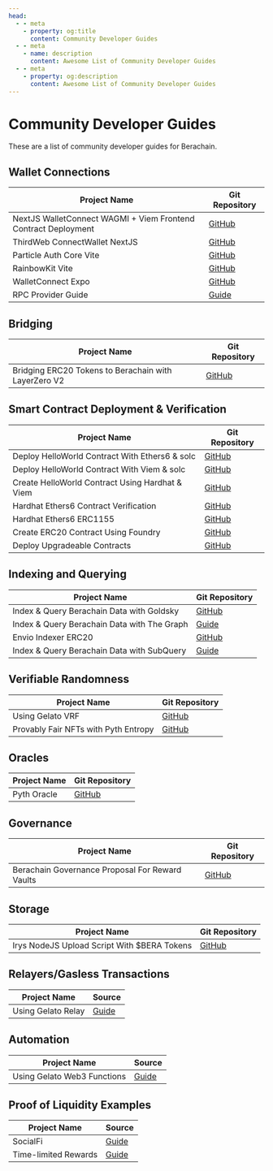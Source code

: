```yaml
---
head:
  - - meta
    - property: og:title
      content: Community Developer Guides
  - - meta
    - name: description
      content: Awesome List of Community Developer Guides
  - - meta
    - property: og:description
      content: Awesome List of Community Developer Guides
---
```


# Community Developer Guides

These are a list of community developer guides for Berachain.

## Wallet Connections

| Project Name                                                   | Git Repository                                                                             |
| -------------------------------------------------------------- | ------------------------------------------------------------------------------------------ |
| NextJS WalletConnect WAGMI + Viem Frontend Contract Deployment | [GitHub](https://github.com/berachain/guides/tree/main/apps/walletconnect-nextjs)          |
| ThirdWeb ConnectWallet NextJS                                  | [GitHub](https://github.com/berachain/guides/tree/main/apps/thirdweb-connectwallet-nextjs) |
| Particle Auth Core Vite                                        | [GitHub](https://github.com/berachain/guides/tree/main/apps/particle-auth-core-vite)       |
| RainbowKit Vite                                                | [GitHub](https://github.com/berachain/guides/tree/main/apps/rainbowkit-vite)               |
| WalletConnect Expo                                             | [GitHub](https://github.com/berachain/guides/tree/main/apps/walletconnect-expo)            |
| RPC Provider Guide                                             | [Guide](https://blog.berachain.com/blog/your-berachain-rpc-guide)                          |

## Bridging

| Project Name                                         | Git Repository                                                             |
| ---------------------------------------------------- | -------------------------------------------------------------------------- |
| Bridging ERC20 Tokens to Berachain with LayerZero V2 | [GitHub](https://github.com/berachain/guides/tree/main/apps/layerzero-oft) |

## Smart Contract Deployment & Verification

| Project Name                                    | Git Repository                                                                             |
| ----------------------------------------------- | ------------------------------------------------------------------------------------------ |
| Deploy HelloWorld Contract With Ethers6 & solc  | [GitHub](https://github.com/berachain/guides/tree/main/apps/ethers6-solc-helloworld)       |
| Deploy HelloWorld Contract With Viem & solc     | [GitHub](https://github.com/berachain/guides/tree/main/apps/viem-solc-helloworld)          |
| Create HelloWorld Contract Using Hardhat & Viem | [GitHub](https://github.com/berachain/guides/tree/main/apps/hardhat-viem-helloworld)       |
| Hardhat Ethers6 Contract Verification           | [GitHub](https://github.com/berachain/guides/tree/main/apps/hardhat-contract-verification) |
| Hardhat Ethers6 ERC1155                         | [GitHub](https://github.com/berachain/guides/tree/main/apps/hardhat-ethers6-erc1155)       |
| Create ERC20 Contract Using Foundry             | [GitHub](https://github.com/berachain/guides/tree/main/apps/foundry-erc20)                 |
| Deploy Upgradeable Contracts                    | [GitHub](https://github.com/berachain/guides/tree/main/apps/openzeppelin-upgrades)         |

## Indexing and Querying

| Project Name                                | Git Repository                                                                                                                              |
| ------------------------------------------- | ------------------------------------------------------------------------------------------------------------------------------------------- |
| Index & Query Berachain Data with Goldsky   | [GitHub](https://github.com/berachain/guides/tree/main/apps/goldsky-subgraph)                                                               |
| Index & Query Berachain Data with The Graph | [Guide](https://thegraph.com/docs/en/subgraphs/quick-start/)                                                                                |
| Envio Indexer ERC20                         | [GitHub](https://github.com/berachain/guides/tree/main/apps/envio-indexer-erc20)                                                            |
| Index & Query Berachain Data with SubQuery  | [Guide](https://subquery.network/doc/indexer/quickstart/quickstart_chains/berachain-artio-testnet.html#berachain-artio-testnet-quick-start) |

## Verifiable Randomness

| Project Name                         | Git Repository                                                            |
| ------------------------------------ | ------------------------------------------------------------------------- |
| Using Gelato VRF                     | [GitHub](https://github.com/berachain/guides/tree/main/apps/gelato-vrf)   |
| Provably Fair NFTs with Pyth Entropy | [GitHub](https://github.com/berachain/guides/tree/main/apps/pyth-entropy) |

## Oracles

| Project Name | Git Repository                                                           |
| ------------ | ------------------------------------------------------------------------ |
| Pyth Oracle  | [GitHub](https://github.com/berachain/guides/tree/main/apps/pyth-oracle) |

## Governance

| Project Name                                    | Git Repository                                                                             |
| ----------------------------------------------- | ------------------------------------------------------------------------------------------ |
| Berachain Governance Proposal For Reward Vaults | [GitHub](https://github.com/berachain/guides/tree/main/apps/berachain-governance-proposal) |

## Storage

| Project Name                                | Git Repository                                                                |
| ------------------------------------------- | ----------------------------------------------------------------------------- |
| Irys NodeJS Upload Script With $BERA Tokens | [GitHub](https://github.com/berachain/guides/tree/main/apps/irys-bera-nodejs) |

## Relayers/Gasless Transactions

| Project Name       | Source                                                                                   |
| ------------------ | ---------------------------------------------------------------------------------------- |
| Using Gelato Relay | [Guide](https://docs.google.com/document/d/1dsSGGYZ4IIE8EAhrMH8SOQFmIygcaibRYHiar2Vj2Kw) |

## Automation

| Project Name                | Source                                                                                   |
| --------------------------- | ---------------------------------------------------------------------------------------- |
| Using Gelato Web3 Functions | [Guide](https://docs.google.com/document/d/1kUuvYwUH6tyLM4mNJYNu22jS6lPynvSSF_x8NDAZzRg) |

## Proof of Liquidity Examples

| Project Name         | Source                                                                                  |
| -------------------- | --------------------------------------------------------------------------------------- |
| SocialFi             | [Guide](https://blog.berachain.com/blog/poltech-proof-of-liquidity-goes-social)         |
| Time-limited Rewards | [Guide](https://blog.berachain.com/blog/onlypaws-bearing-it-all-for-proof-of-liquidity) |
